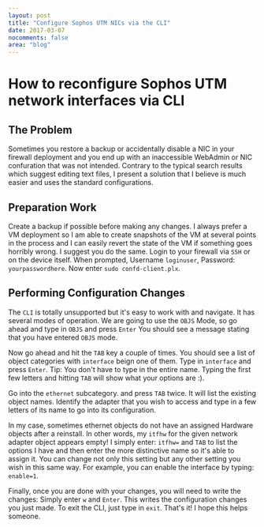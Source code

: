 ```yaml
---
layout: post
title: "Configure Sophos UTM NICs via the CLI"
date: 2017-03-07
nocomments: false
area: "blog"
---
```


# How to reconfigure Sophos UTM network interfaces via CLI

## The Problem

Sometimes you restore a backup or accidentally disable a NIC in your firewall deployment and you end up with an inaccessible
WebAdmin or NIC confuration that was not intended. Contrary to the typical search results which suggest editing text files, 
I present a solution that I believe is much easier and uses the standard configurations.

## Preparation Work

Create a backup if possible before making any changes. I always prefer a VM deployment so I am able to create snapshots of the VM
at several points in the process and I can easily revert the state of the VM if something goes horribly wrong. I suggest you do the same.
Login to your firewall via ```SSH``` or on the device itself. When prompted, Username ```loginuser```, Password: ```yourpasswordhere```. 
Now enter ```sudo confd-client.plx```.

## Performing Configuration Changes

The ```CLI``` is totally unsupported but it's easy to work with and navigate. It has several modes of operation. We are going to use the
```OBJS``` Mode, so go ahead and type in ```OBJS``` and press ```Enter``` You should see a message stating that you have entered ```OBJS```
mode.

Now go ahead and hit the ```TAB``` key a couple of times. You should see a list of object categories with ```interface``` beign one of them.
Type in ```interface``` and press ```Enter```. Tip: You don't have to type in the entire name. Typing the first few letters and hitting ```TAB```
will show what your options are :).

Go into the ```ethernet``` subcategory. and press ```TAB``` twice. It will list the existing object names. Identify the adapter that
you wish to access and type in a few letters of its name to go into its configuration.

In my case, sometimes ethernet objects do not have an assigned Hardware objects after a reinstall. In other words, my ```itfhw``` for the given
network adapter object appears empty!  I simply enter: ```itfhw=``` and ```TAB``` to list the options I have and then enter the more distinctive
name so it's able to assign it. You can change not only this setting but any other setting you wish in this same way. For example, you can
enable the interface by typing: ```enable=1```.

Finally, once you are done with your changes, you will need to write the changes: Simply enter ```w``` and ```Enter```. This writes the configuration changes you just made.
To exit the CLI, just type in ```exit```. That's it! I hope this helps someone.
